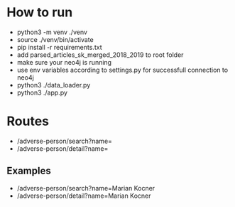 # How to run
* python3 -m venv ./venv
* source ./venv/bin/activate
* pip install -r requirements.txt
* add parsed_articles_sk_merged_2018_2019 to root folder
* make sure your neo4j is running
* use env variables according to settings.py for successfull connection to neo4j
* python3 ./data_loader.py
* python3 ./app.py

# Routes
* /adverse-person/search?name=<name-value>
* /adverse-person/detail?name=<name-value>

## Examples
* /adverse-person/search?name=Marian Kocner
* /adverse-person/detail?name=Marian Kocner